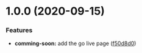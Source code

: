 # 1.0.0 (2020-09-15)


### Features

* **comming-soon:** add the go live page ([f50d8d0](https://github.com/100herz/hdm/commit/f50d8d0b3ef74ac2414f3b7449bd3299be824320))
